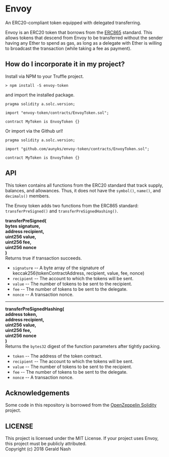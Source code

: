 # Envoy

An ERC20-compliant token equipped with delegated transferring.

Envoy is an ERC20 token that borrows from the [ERC865](https://github.com/ethereum/EIPs/issues/865) standard. This allows tokens that descend from Envoy to be transferred without the sender having any Ether to spend as gas, as long as a delegate with Ether is willing to broadcast the transaction (while taking a fee as payment).

## How do I incorporate it in my project?

Install via NPM to your Truffle project.

```
> npm install -S envoy-token
```

and import the installed package.

```
pragma solidity a.solc.version;

import "envoy-token/contracts/EnvoyToken.sol";

contract MyToken is EnvoyToken {}
```

Or import via the Github url!

```
pragma solidity a.solc.version;

import "github.com/aunyks/envoy-token/contracts/EnvoyToken.sol";

contract MyToken is EnvoyToken {}
```

## API

This token contains all functions from the ERC20 standard that track supply, balances, and allowances. Thus, it does not have the `symbol()`, `name()`, and `decimals()` members.

The Envoy token adds two functions from the ERC865 standard: `transferPreSigned()` and `transferPreSignedHashing()`.

**transferPreSigned(  
  bytes signature,  
  address recipient,  
  uint256 value,  
  uint256 fee,  
  uint256 nonce  
)**  
Returns true if transaction succeeds.

- `signature` -- A byte array of the signature of keccak256(tokenContractAddress, recipient, value, fee, nonce)
- `recipient` -- The account to which the tokens will be sent.
- `value` -- The number of tokens to be sent to the recipient.
- `fee` -- The number of tokens to be sent to the delegate.
- `nonce` -- A transaction nonce.
___
**transferPreSignedHashing(  
  address token,  
  address recipient,  
  uint256 value,  
  uint256 fee,  
  uint256 nonce  
)**  
Returns the `bytes32` digest of the function parameters after tightly packing.

- `token` -- The address of the token contract.
- `recipient` -- The account to which the tokens will be sent.
- `value` -- The number of tokens to be sent to the recipient.
- `fee` -- The number of tokens to be sent to the delegate.
- `nonce` -- A transaction nonce.

## Acknowledgements

Some code in this repository is borrowed from the [OpenZeppelin Solidity](https://github.com/OpenZeppelin/openzeppelin-solidity) project.

## LICENSE

This project is licensed under the MIT License. If your project uses Envoy, this project must be publicly attributed.  
Copyright (c) 2018 Gerald Nash
